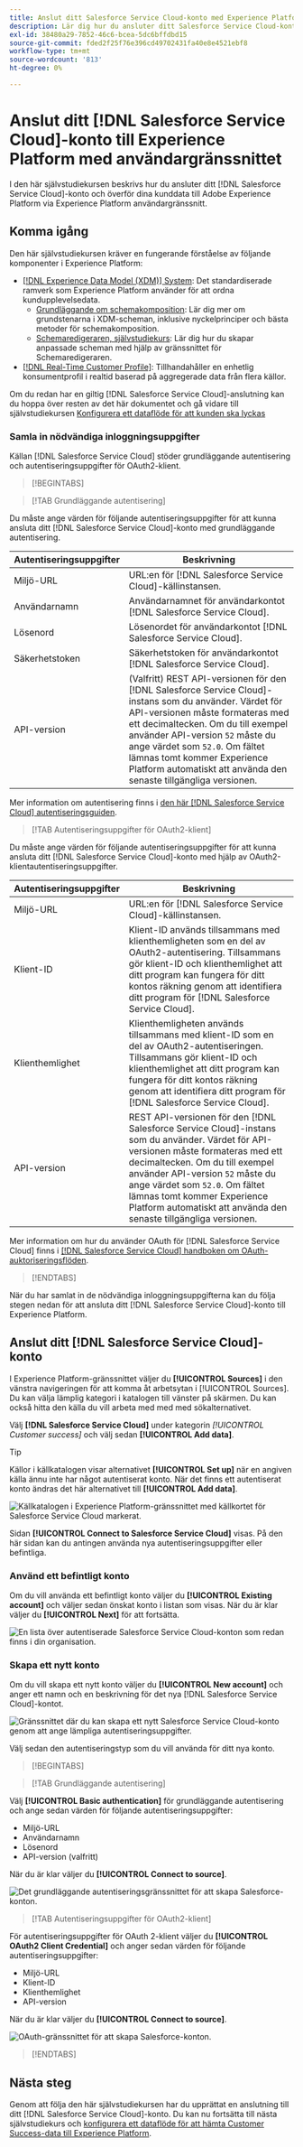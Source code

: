 ```yaml
---
title: Anslut ditt Salesforce Service Cloud-konto med Experience Platform användargränssnitt
description: Lär dig hur du ansluter ditt Salesforce Service Cloud-konto och överför dina kunddata till Experience Platform via användargränssnittet.
exl-id: 38480a29-7852-46c6-bcea-5dc6bffdbd15
source-git-commit: fded2f25f76e396cd49702431fa40e8e4521ebf8
workflow-type: tm+mt
source-wordcount: '813'
ht-degree: 0%

---
```


# Anslut ditt [!DNL Salesforce Service Cloud]-konto till Experience Platform med användargränssnittet

I den här självstudiekursen beskrivs hur du ansluter ditt [!DNL Salesforce Service Cloud]-konto och överför dina kunddata till Adobe Experience Platform via Experience Platform användargränssnitt.

## Komma igång

Den här självstudiekursen kräver en fungerande förståelse av följande komponenter i Experience Platform:

* [[!DNL Experience Data Model (XDM)] System](../../../../../xdm/home.md): Det standardiserade ramverk som Experience Platform använder för att ordna kundupplevelsedata.
   * [Grundläggande om schemakomposition](../../../../../xdm/schema/composition.md): Lär dig mer om grundstenarna i XDM-scheman, inklusive nyckelprinciper och bästa metoder för schemakomposition.
   * [Schemaredigeraren, självstudiekurs](../../../../../xdm/tutorials/create-schema-ui.md): Lär dig hur du skapar anpassade scheman med hjälp av gränssnittet för Schemaredigeraren.
* [[!DNL Real-Time Customer Profile]](../../../../../profile/home.md): Tillhandahåller en enhetlig konsumentprofil i realtid baserad på aggregerade data från flera källor.

Om du redan har en giltig [!DNL Salesforce Service Cloud]-anslutning kan du hoppa över resten av det här dokumentet och gå vidare till självstudiekursen [Konfigurera ett dataflöde för att kunden ska lyckas](../../dataflow/customer-success.md)

### Samla in nödvändiga inloggningsuppgifter

Källan [!DNL Salesforce Service Cloud] stöder grundläggande autentisering och autentiseringsuppgifter för OAuth2-klient.

>[!BEGINTABS]

>[!TAB Grundläggande autentisering]

Du måste ange värden för följande autentiseringsuppgifter för att kunna ansluta ditt [!DNL Salesforce Service Cloud]-konto med grundläggande autentisering.

| Autentiseringsuppgifter | Beskrivning |
| --- | --- |
| Miljö-URL | URL:en för [!DNL Salesforce Service Cloud]-källinstansen. |
| Användarnamn | Användarnamnet för användarkontot [!DNL Salesforce Service Cloud]. |
| Lösenord | Lösenordet för användarkontot [!DNL Salesforce Service Cloud]. |
| Säkerhetstoken | Säkerhetstoken för användarkontot [!DNL Salesforce Service Cloud]. |
| API-version | (Valfritt) REST API-versionen för den [!DNL Salesforce Service Cloud]-instans som du använder. Värdet för API-versionen måste formateras med ett decimaltecken. Om du till exempel använder API-version `52` måste du ange värdet som `52.0`. Om fältet lämnas tomt kommer Experience Platform automatiskt att använda den senaste tillgängliga versionen. |

Mer information om autentisering finns i [den här [!DNL Salesforce Service Cloud] autentiseringsguiden](https://developer.salesforce.com/docs/atlas.en-us.api_rest.meta/api_rest/quickstart_oauth.htm).

>[!TAB Autentiseringsuppgifter för OAuth2-klient]

Du måste ange värden för följande autentiseringsuppgifter för att kunna ansluta ditt [!DNL Salesforce Service Cloud]-konto med hjälp av OAuth2-klientautentiseringsuppgifter.

| Autentiseringsuppgifter | Beskrivning |
| --- | --- |
| Miljö-URL | URL:en för [!DNL Salesforce Service Cloud]-källinstansen. |
| Klient-ID | Klient-ID används tillsammans med klienthemligheten som en del av OAuth2-autentisering. Tillsammans gör klient-ID och klienthemlighet att ditt program kan fungera för ditt kontos räkning genom att identifiera ditt program för [!DNL Salesforce Service Cloud]. |
| Klienthemlighet | Klienthemligheten används tillsammans med klient-ID som en del av OAuth2-autentiseringen. Tillsammans gör klient-ID och klienthemlighet att ditt program kan fungera för ditt kontos räkning genom att identifiera ditt program för [!DNL Salesforce Service Cloud]. |
| API-version | REST API-versionen för den [!DNL Salesforce Service Cloud]-instans som du använder. Värdet för API-versionen måste formateras med ett decimaltecken. Om du till exempel använder API-version `52` måste du ange värdet som `52.0`. Om fältet lämnas tomt kommer Experience Platform automatiskt att använda den senaste tillgängliga versionen. |

Mer information om hur du använder OAuth för [!DNL Salesforce Service Cloud] finns i [[!DNL Salesforce Service Cloud] handboken om OAuth-auktoriseringsflöden](https://help.salesforce.com/s/articleView?id=sf.remoteaccess_oauth_flows.htm&amp;type=5).

>[!ENDTABS]

När du har samlat in de nödvändiga inloggningsuppgifterna kan du följa stegen nedan för att ansluta ditt [!DNL Salesforce Service Cloud]-konto till Experience Platform.

## Anslut ditt [!DNL Salesforce Service Cloud]-konto

I Experience Platform-gränssnittet väljer du **[!UICONTROL Sources]** i den vänstra navigeringen för att komma åt arbetsytan i [!UICONTROL Sources]. Du kan välja lämplig kategori i katalogen till vänster på skärmen. Du kan också hitta den källa du vill arbeta med med med sökalternativet.

Välj **[!DNL Salesforce Service Cloud]** under kategorin *[!UICONTROL Customer success]* och välj sedan **[!UICONTROL Add data]**.

>[!TIP]
>
>Källor i källkatalogen visar alternativet **[!UICONTROL Set up]** när en angiven källa ännu inte har något autentiserat konto. När det finns ett autentiserat konto ändras det här alternativet till **[!UICONTROL Add data]**.

![Källkatalogen i Experience Platform-gränssnittet med källkortet för Salesforce Service Cloud markerat.](../../../../images/tutorials/create/salesforce-service-cloud/catalog.png)

Sidan **[!UICONTROL Connect to Salesforce Service Cloud]** visas. På den här sidan kan du antingen använda nya autentiseringsuppgifter eller befintliga.

### Använd ett befintligt konto

Om du vill använda ett befintligt konto väljer du **[!UICONTROL Existing account]** och väljer sedan önskat konto i listan som visas. När du är klar väljer du **[!UICONTROL Next]** för att fortsätta.

![En lista över autentiserade Salesforce Service Cloud-konton som redan finns i din organisation.](../../../../images/tutorials/create/salesforce-service-cloud/existing.png)

### Skapa ett nytt konto

Om du vill skapa ett nytt konto väljer du **[!UICONTROL New account]** och anger ett namn och en beskrivning för det nya [!DNL Salesforce Service Cloud]-kontot.

![Gränssnittet där du kan skapa ett nytt Salesforce Service Cloud-konto genom att ange lämpliga autentiseringsuppgifter.](../../../../images/tutorials/create/salesforce-service-cloud/new.png)

Välj sedan den autentiseringstyp som du vill använda för ditt nya konto.

>[!BEGINTABS]

>[!TAB Grundläggande autentisering]

Välj **[!UICONTROL Basic authentication]** för grundläggande autentisering och ange sedan värden för följande autentiseringsuppgifter:

* Miljö-URL
* Användarnamn
* Lösenord
* API-version (valfritt)

När du är klar väljer du **[!UICONTROL Connect to source]**.

![Det grundläggande autentiseringsgränssnittet för att skapa Salesforce-konton.](../../../../images/tutorials/create/salesforce-service-cloud/basic.png)

>[!TAB Autentiseringsuppgifter för OAuth2-klient]

För autentiseringsuppgifter för OAuth 2-klient väljer du **[!UICONTROL OAuth2 Client Credential]** och anger sedan värden för följande autentiseringsuppgifter:

* Miljö-URL
* Klient-ID
* Klienthemlighet
* API-version

När du är klar väljer du **[!UICONTROL Connect to source]**.

![OAuth-gränssnittet för att skapa Salesforce-konton.](../../../../images/tutorials/create/salesforce-service-cloud/oauth2.png)

>[!ENDTABS]

## Nästa steg

Genom att följa den här självstudiekursen har du upprättat en anslutning till ditt [!DNL Salesforce Service Cloud]-konto. Du kan nu fortsätta till nästa självstudiekurs och [konfigurera ett dataflöde för att hämta Customer Success-data till Experience Platform](../../dataflow/customer-success.md).
